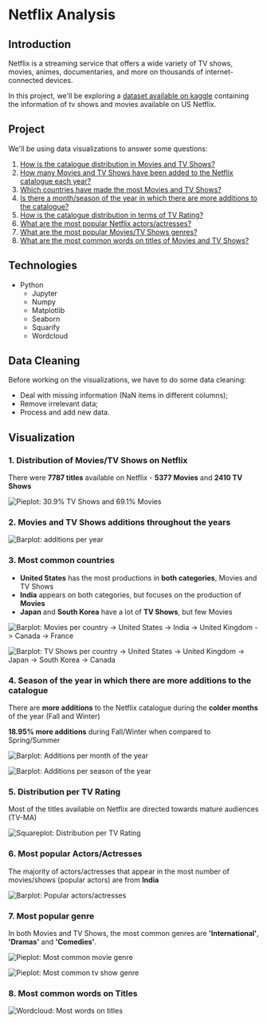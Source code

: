 # Netflix Analysis

## Introduction
Netflix is a streaming service that offers a wide variety of TV shows, movies, animes, documentaries, and more on thousands of internet-connected devices.

In this project, we'll be exploring a [dataset available on kaggle](https://www.kaggle.com/shivamb/netflix-shows) containing the information of tv shows and movies available on US Netflix.

## Project
We'll be using data visualizations to answer some questions:
1. [How is the catalogue distribution in Movies and TV Shows?](#1-Distribution-of-MoviesTV-Shows-on-Netflix)
2. [How many Movies and TV Shows have been added to the Netflix catalogue each year?](#2-Movies-and-TV-Shows-additions-throughout-the-years)
3. [Which countries have made the most Movies and TV Shows?](#3-Most-common-countries)
4. [Is there a month/season of the year in which there are more additions to the catalogue?](#4-Season-of-the-year-in-which-there-are-more-additions-to-the-catalogue)
5. [How is the catalogue distribution in terms of TV Rating?](#5-Distribution-per-TV-Rating)
6. [What are the most popular Netflix actors/actresses?](#6-Most-popular-ActorsActresses)
8. [What are the most popular Movies/TV Shows genres?](#7-Most-popular-genre)
9. [What are the most common words on titles of Movies and TV Shows?](#8-Most-common-words-on-Titles)

## Technologies
- Python
  - Jupyter
  - Numpy
  - Matplotlib
  - Seaborn
  - Squarify
  - Wordcloud

## Data Cleaning
Before working on the visualizations, we have to do some data cleaning:
- Deal with missing information (NaN items in different columns);
- Remove irrelevant data;
- Process and add new data.

## Visualization
### 1. Distribution of Movies/TV Shows on Netflix
There were <strong>7787 titles</strong> available on Netflix - <strong>5377 Movies</strong> and <strong>2410 TV Shows</strong>

![Pieplot: 30.9% TV Shows and 69.1% Movies](imgs/distribution-movies-shows.png)

### 2. Movies and TV Shows additions throughout the years
![Barplot: additions per year](imgs/additions-per-year.png)

### 3. Most common countries
- <strong>United States</strong> has the most productions in <strong>both categories</strong>, Movies and TV Shows
- <strong>India</strong> appears on both categories, but focuses on the production of <strong>Movies</strong>
- <strong>Japan</strong> and <strong>South Korea</strong> have a lot of <strong>TV Shows</strong>, but few Movies

![Barplot: Movies per country -> United States -> India -> United Kingdom -> Canada -> France](imgs/movies-per-country.png)

![Barplot: TV Shows per country -> United States -> United Kingdom -> Japan -> South Korea -> Canada](imgs/shows-per-country.png)

### 4. Season of the year in which there are more additions to the catalogue
There are <strong>more additions</strong> to the Netflix catalogue during the <strong>colder months</strong> of the year (Fall and Winter)

<strong>18.95% more additions</strong> during Fall/Winter when compared to Spring/Summer

![Barplot: Additions per month of the year](imgs/additions-per-month.png)

![Barplot: Additions per season of the year](imgs/additions-per-season.png)

### 5. Distribution per TV Rating
Most of the titles available on Netflix are directed towards mature audiences (TV-MA)

![Squareplot: Distribution per TV Rating](imgs/distribution-per-tv-rating.png)

### 6. Most popular Actors/Actresses
The majority of actors/actresses that appear in the most number of movies/shows (popular actors) are from <strong>India</strong>

![Barplot: Popular actors/actresses](imgs/popular-actors.png)

### 7. Most popular genre
In both Movies and TV Shows, the most common genres are <strong>'International'</strong>, <strong>'Dramas'</strong> and <strong>'Comedies'</strong>.

![Pieplot: Most common movie genre](imgs/percentage-of-movie-genre.png)

![Pieplot: Most common tv show genre](imgs/percentage-of-show-genre.png)

### 8. Most common words on Titles
![Wordcloud: Most words on titles](imgs/most-common-words-on-title.png)
